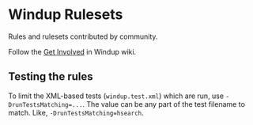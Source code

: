 Windup Rulesets
===============

Rules and rulesets contributed by community.

Follow the [Get Involved](https://github.com/windup/windup/wiki/Get-Involved) in Windup wiki.


Testing the rules
-----------

To limit the XML-based tests (`windup.test.xml`) which are run, use `-DrunTestsMatching=...`. 
The value can be any part of the test filename to match. Like, `-DrunTestsMatching=hsearch`.
